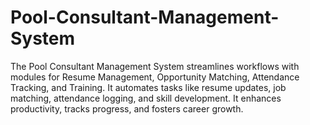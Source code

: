 # Pool-Consultant-Management-System
The Pool Consultant Management System streamlines workflows with modules for Resume Management, Opportunity Matching, Attendance Tracking, and Training. It automates tasks like resume updates, job matching, attendance logging, and skill development. It enhances productivity, tracks progress, and fosters career growth.
